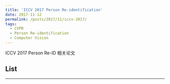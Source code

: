 ```yaml
---
title: 'ICCV 2017 Person Re-identification'
date: 2017-11-12
permalink: /posts/2017/11/iccv-2017/
tags:
  - CVPR
  - Person Re-identification
  - Computer Vision
---
```


ICCV 2017 Person Re-ID 相关论文

## List
------
